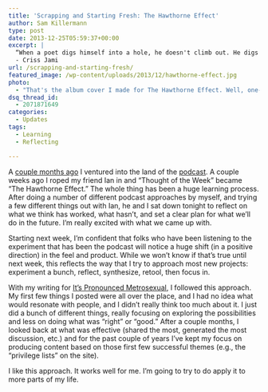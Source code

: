 ```yaml
---
title: 'Scrapping and Starting Fresh: The Hawthorne Effect'
author: Sam Killermann
type: post
date: 2013-12-25T05:59:37+00:00
excerpt: |
  “When a poet digs himself into a hole, he doesn't climb out. He digs deeper, enjoys the scenery, and comes out the other side enlightened.”
  - Criss Jami
url: /scrapping-and-starting-fresh/
featured_image: /wp-content/uploads/2013/12/hawthorne-effect.jpg
photo:
  - "That's the album cover I made for The Hawthorne Effect. Well, one-third of it."
dsq_thread_id:
  - 2071871649
categories:
  - Updates
tags:
  - Learning
  - Reflecting

---
```

A [couple months ago][1] I ventured into the land of the <a href="//category/voice/" target="_blank">podcast</a>. A couple weeks ago I roped my friend Ian in and &#8220;Thought of the Week&#8221; became &#8220;The Hawthorne Effect.&#8221; The whole thing has been a huge learning process. After doing a number of different podcast approaches by myself, and trying a few different things out with Ian, he and I sat down tonight to reflect on what we think has worked, what hasn&#8217;t, and set a clear plan for what we&#8217;ll do in the future. I&#8217;m really excited with what we came up with.

Starting next week, I&#8217;m confident that folks who have been listening to the experiment that has been the podcast will notice a huge shift (in a positive direction) in the feel and product. While we won&#8217;t know if that&#8217;s true until next week, this reflects the way that I try to approach most new projects: experiment a bunch, reflect, synthesize, retool, then focus in.

With my writing for <a href="http://itspronouncedmetrosexual.com" target="_blank">It&#8217;s Pronounced Metrosexual</a>, I followed this approach. My first few things I posted were all over the place, and I had no idea what would resonate with people, and I didn&#8217;t really think too much about it. I just did a bunch of different things, really focusing on exploring the possibilities and less on doing what was &#8220;right&#8221; or &#8220;good.&#8221; After a couple months, I looked back at what was effective (shared the most, generated the most discussion, etc.) and for the past couple of years I&#8217;ve kept my focus on producing content based on those first few successful themes (e.g., the &#8220;privilege lists&#8221; on the site).

I like this approach. It works well for me. I&#8217;m going to try to do apply it to more parts of my life.

 [1]: //hiding-behind-a-keyboard/ "Hiding Behind a Keyboard: The Terror of the Unknown"